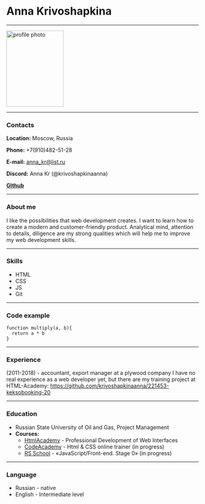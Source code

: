 # Anna Krivoshapkina
***
<img src="https://sun9-42.userapi.com/impf/fsxvxOVJhxaS2SVh4u6LfzhIIVIJ-x-wl-3tOQ/VhKOLQFkeag.jpg?size=691x900&quality=96&sign=213db8e5a5a4af76fc813a7d35a35fa9&type=album" alt="profile photo" width="150px" height="200px">

***
### Contacts
**Location:** Moscow, Russia

**Phone:** +7(910)482-51-28

**E-mail:** anna_kr@list.ru

**Discord:** Anna Kr (@krivoshapkinaanna)

**[GIthub](https://github.com/krivoshapkinaanna)**
***

### About me
I like the possibilities that web development creates. I want to learn how to create a modern and customer-friendly product. 
Analytical mind, attention to details, diligence are my strong qualities which will help me to improve my web development skills. 
***

### Skills
* HTML
* CSS
* JS
* Git
***

### Code example
```
function multiply(a, b){
  return a * b
}
```
***

### Experience
(2011-2018) - accountant, export manager at a plywood company
I have no real experience as a web developer yet, but there are my training project at HTML-Academy:  https://github.com/krivoshapkinaanna/221453-keksobooking-20
***

### Education
+ Russian State University of Oil and Gas, Project Management
+ **Courses:**
    * [HtmlAcademy](https://htmlacademy.ru/) - Professional Development
of Web Interfaces
    * [CodeAcademy](https://www.codecademy.com/) - Html & CSS online trainer (in progress)
    * [RS School](https://app.rs.school/) - «JavaScript/Front-end. Stage 0» (in progress)
***

### Language
* Russian - native
* English - Intermediate level


